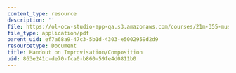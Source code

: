 ```yaml
---
content_type: resource
description: ''
file: https://ol-ocw-studio-app-qa.s3.amazonaws.com/courses/21m-355-musical-improvisation-spring-2013/863e241cde70fca0b86059fe4d0811b0_MIT21M_355S13_handout.pdf
file_type: application/pdf
parent_uid: ef7a68a9-47c3-5b1d-4303-e5002959d2d9
resourcetype: Document
title: Handout on Improvisation/Composition
uid: 863e241c-de70-fca0-b860-59fe4d0811b0
---
```

